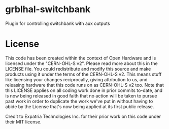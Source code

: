 # grblhal-switchbank
Plugin for controlling switchbank with aux outputs

# License
This code has been created within the context of Open Hardware and is licensed under the "CERN-OHL-S v2". Please read more about this in the LICENSE file. You could redistribute and modify this source and make products using it under the terms of the CERN-OHL-S v2. This means stuff like licensing your changes reciprocally, giving attribution to us, and releasing hardware that this code runs on as CERN-OHL-S v2 too. Note that this LICENSE applies on all coding work done in prior commits to-date, and is now being released in good faith that no action will be taken to pursue past work in order to duplicate the work we've put in without having to abide by the License that's now being applied at its first public release.

Credit to Expatria Technologies Inc. for their prior work on this code under their MIT license.
